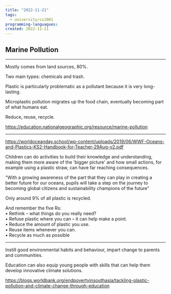 ```yaml
---
title: "2022-11-21"
tags:
  - university/cs2001
programming-languagues:
created: 2022-11-21
---
```

## Marine Pollution
---
Mostly comes from land sources, 80%.

Two main types: chemicals and trash.

Plastic is particularly problematic as a pollutant because it is very long-lasting.

Microplastic pollution migrates up the food chain, eventually becoming part of what humans eat.

Reduce, reuse, recycle.

https://education.nationalgeographic.org/resource/marine-pollution

---
https://worldoceanday.school/wp-content/uploads/2019/06/WWF-Oceans-and-Plastics-KS2-Handbook-for-Teacher-29Aug-v2.pdf

Children can do activities to build their knowledge and understanding, making them more aware of the 'bigger picture' and how small actions, for example using a plastic straw, can have far reaching consequences.

"With a growing awareness of the part that they can play in creating a better future for our oceans, pupils will take a step on the journey to becoming global citizens and sustainability champions of the future"

Only around 9% of all plastic is recycled.

And remember the five Rs:  
• Rethink – what things do you really need?  
• Refuse plastic where you can – it can help make a point.  
• Reduce the amount of plastic you use.  
• Reuse items whenever you can.  
• Recycle as much as possible

---
Instill good environmental habits and behaviour, impart change to parents and communities.

Education can also equip young people with skills that can help them develop innovative climate solutions.

https://blogs.worldbank.org/endpovertyinsouthasia/tackling-plastic-pollution-and-climate-change-through-education